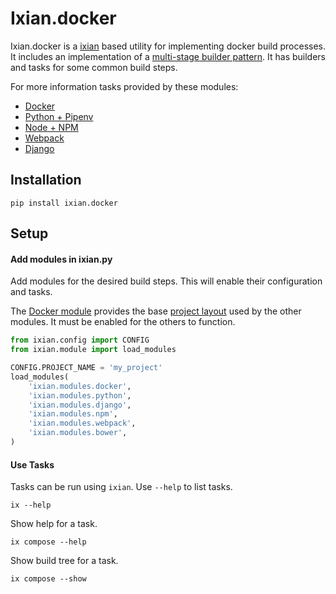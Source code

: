 # Ixian.docker

Ixian.docker is a [ixian]() based utility for implementing docker 
build processes. It includes an implementation of a [multi-stage builder 
pattern](docker.md#pattern). It has builders and tasks for some common build steps.

For more information tasks provided by these modules:
* [Docker](docs/docker.md)
* [Python + Pipenv](docs/python.md)
* [Node + NPM](docs/npm.md)
* [Webpack](docs/webpack.md)
* [Django](docs/django.md)

## Installation


``` 
pip install ixian.docker
```

## Setup

#### Add modules in ixian.py

Add modules for the desired build steps. This will enable their configuration
and tasks.

The [Docker module](docs/docker.md) provides the base 
[project layout](docs/docker.md#layout) used by the other modules. It must be 
enabled for the others to function. 

```python
from ixian.config import CONFIG
from ixian.module import load_modules

CONFIG.PROJECT_NAME = 'my_project'
load_modules(
    'ixian.modules.docker',
    'ixian.modules.python',
    'ixian.modules.django',
    'ixian.modules.npm',
    'ixian.modules.webpack',
    'ixian.modules.bower',
)
```

#### Use Tasks

Tasks can be run using `ixian`. Use `--help` to list tasks.

```
ix --help
```

Show help for a task.

```
ix compose --help
```

Show build tree for a task.

```
ix compose --show
```
